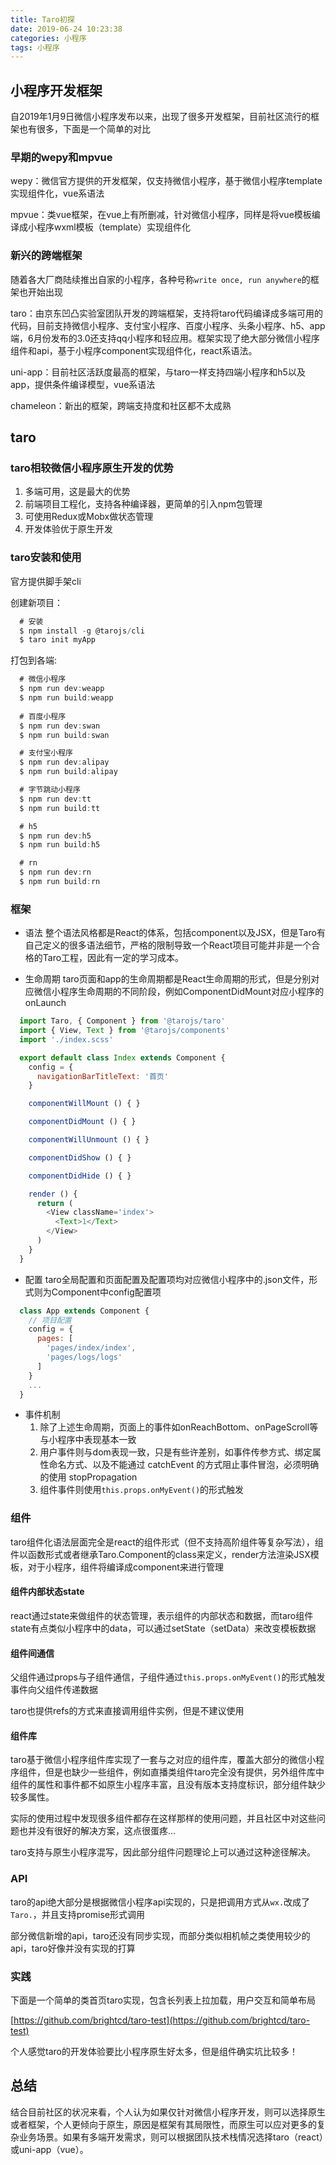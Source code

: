 ```yaml
---
title: Taro初探
date: 2019-06-24 10:23:38
categories: 小程序
tags: 小程序
---
```


## 小程序开发框架

自2019年1月9日微信小程序发布以来，出现了很多开发框架，目前社区流行的框架也有很多，下面是一个简单的对比

### 早期的wepy和mpvue

wepy：微信官方提供的开发框架，仅支持微信小程序，基于微信小程序template实现组件化，vue系语法

mpvue：类vue框架，在vue上有所删减，针对微信小程序，同样是将vue模板编译成小程序wxml模板（template）实现组件化

### 新兴的跨端框架

随着各大厂商陆续推出自家的小程序，各种号称`write once, run anywhere`的框架也开始出现

taro：由京东凹凸实验室团队开发的跨端框架，支持将taro代码编译成多端可用的代码，目前支持微信小程序、支付宝小程序、百度小程序、头条小程序、h5、app端，6月份发布的3.0还支持qq小程序和轻应用。框架实现了绝大部分微信小程序组件和api，基于小程序component实现组件化，react系语法。

uni-app：目前社区活跃度最高的框架，与taro一样支持四端小程序和h5以及app，提供条件编译模型，vue系语法

chameleon：新出的框架，跨端支持度和社区都不太成熟

## taro

### taro相较微信小程序原生开发的优势

1. 多端可用，这是最大的优势
2. 前端项目工程化，支持各种编译器，更简单的引入npm包管理
3. 可使用Redux或Mobx做状态管理
4. 开发体验优于原生开发

### taro安装和使用

官方提供脚手架cli

创建新项目：

```js
  # 安装
  $ npm install -g @tarojs/cli
  $ taro init myApp
```

打包到各端:

```js
  # 微信小程序
  $ npm run dev:weapp
  $ npm run build:weapp
  
  # 百度小程序
  $ npm run dev:swan
  $ npm run build:swan

  # 支付宝小程序
  $ npm run dev:alipay
  $ npm run build:alipay

  # 字节跳动小程序
  $ npm run dev:tt
  $ npm run build:tt

  # h5
  $ npm run dev:h5
  $ npm run build:h5

  # rn
  $ npm run dev:rn
  $ npm run build:rn
```

### 框架

* 语法
整个语法风格都是React的体系，包括component以及JSX，但是Taro有自己定义的很多语法细节，严格的限制导致一个React项目可能并非是一个合格的Taro工程，因此有一定的学习成本。

* 生命周期
taro页面和app的生命周期都是React生命周期的形式，但是分别对应微信小程序生命周期的不同阶段，例如ComponentDidMount对应小程序的onLaunch

```js
  import Taro, { Component } from '@tarojs/taro'
  import { View, Text } from '@tarojs/components'
  import './index.scss'

  export default class Index extends Component {
    config = {
      navigationBarTitleText: '首页'
    }

    componentWillMount () { }

    componentDidMount () { }

    componentWillUnmount () { }

    componentDidShow () { }

    componentDidHide () { }

    render () {
      return (
        <View className='index'>
          <Text>1</Text>
        </View>
      )
    }
  }
```

* 配置
taro全局配置和页面配置及配置项均对应微信小程序中的.json文件，形式则为Component中config配置项

```js
  class App extends Component {
    // 项目配置
    config = {
      pages: [
        'pages/index/index',
        'pages/logs/logs'
      ]
    }
    ...
  }
```

* 事件机制
  1. 除了上述生命周期，页面上的事件如onReachBottom、onPageScroll等与小程序中表现基本一致
  2. 用户事件则与dom表现一致，只是有些许差别，如事件传参方式、绑定属性命名方式、以及不能通过 catchEvent 的方式阻止事件冒泡，必须明确的使用 stopPropagation
  3. 组件事件则使用`this.props.onMyEvent()`的形式触发

### 组件

taro组件化语法层面完全是react的组件形式（但不支持高阶组件等复杂写法），组件以函数形式或者继承Taro.Component的class来定义，render方法渲染JSX模板，对于小程序，组件将编译成component来进行管理

#### 组件内部状态state

react通过state来做组件的状态管理，表示组件的内部状态和数据，而taro组件state有点类似小程序中的data，可以通过setState（setData）来改变模板数据

#### 组件间通信

父组件通过props与子组件通信，子组件通过`this.props.onMyEvent()`的形式触发事件向父组件传递数据

taro也提供refs的方式来直接调用组件实例，但是不建议使用

#### 组件库

taro基于微信小程序组件库实现了一套与之对应的组件库，覆盖大部分的微信小程序组件，但是也缺少一些组件，例如直播类组件taro完全没有提供，另外组件库中组件的属性和事件都不如原生小程序丰富，且没有版本支持度标识，部分组件缺少较多属性。

实际的使用过程中发现很多组件都存在这样那样的使用问题，并且社区中对这些问题也并没有很好的解决方案，这点很蛋疼...

taro支持与原生小程序混写，因此部分组件问题理论上可以通过这种途径解决。

### API

taro的api绝大部分是根据微信小程序api实现的，只是把调用方式从`wx.`改成了`Taro.`，并且支持promise形式调用

部分微信新增的api，taro还没有同步实现，而部分类似相机帧之类使用较少的api，taro好像并没有实现的打算

### 实践

下面是一个简单的类首页taro实现，包含长列表上拉加载，用户交互和简单布局

[https://github.com/brightcd/taro-test](https://github.com/brightcd/taro-test)

个人感觉taro的开发体验要比小程序原生好太多，但是组件确实坑比较多！

## 总结

结合目前社区的状况来看，个人认为如果仅针对微信小程序开发，则可以选择原生或者框架，个人更倾向于原生，原因是框架有其局限性，而原生可以应对更多的复杂业务场景。如果有多端开发需求，则可以根据团队技术栈情况选择taro（react）或uni-app（vue）。

